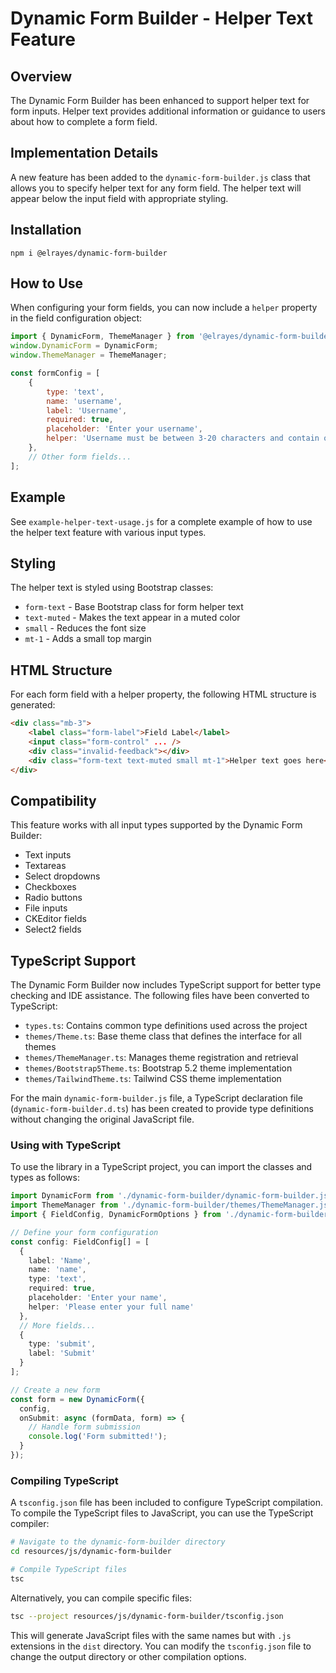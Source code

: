 # Dynamic Form Builder - Helper Text Feature

## Overview
The Dynamic Form Builder has been enhanced to support helper text for form inputs. Helper text provides additional information or guidance to users about how to complete a form field.

## Implementation Details
A new feature has been added to the `dynamic-form-builder.js` class that allows you to specify helper text for any form field. The helper text will appear below the input field with appropriate styling.

## Installation
```npm
npm i @elrayes/dynamic-form-builder
```


## How to Use

When configuring your form fields, you can now include a `helper` property in the field configuration object:

```javascript
import { DynamicForm, ThemeManager } from '@elrayes/dynamic-form-builder';
window.DynamicForm = DynamicForm;
window.ThemeManager = ThemeManager;

const formConfig = [
    {
        type: 'text',
        name: 'username',
        label: 'Username',
        required: true,
        placeholder: 'Enter your username',
        helper: 'Username must be between 3-20 characters and contain only letters and numbers'
    },
    // Other form fields...
];
```

## Example

See `example-helper-text-usage.js` for a complete example of how to use the helper text feature with various input types.

## Styling

The helper text is styled using Bootstrap classes:
- `form-text` - Base Bootstrap class for form helper text
- `text-muted` - Makes the text appear in a muted color
- `small` - Reduces the font size
- `mt-1` - Adds a small top margin

## HTML Structure

For each form field with a helper property, the following HTML structure is generated:

```html
<div class="mb-3">
    <label class="form-label">Field Label</label>
    <input class="form-control" ... />
    <div class="invalid-feedback"></div>
    <div class="form-text text-muted small mt-1">Helper text goes here</div>
</div>
```

## Compatibility

This feature works with all input types supported by the Dynamic Form Builder:
- Text inputs
- Textareas
- Select dropdowns
- Checkboxes
- Radio buttons
- File inputs
- CKEditor fields
- Select2 fields

## TypeScript Support

The Dynamic Form Builder now includes TypeScript support for better type checking and IDE assistance. The following files have been converted to TypeScript:

- `types.ts`: Contains common type definitions used across the project
- `themes/Theme.ts`: Base theme class that defines the interface for all themes
- `themes/ThemeManager.ts`: Manages theme registration and retrieval
- `themes/Bootstrap5Theme.ts`: Bootstrap 5.2 theme implementation
- `themes/TailwindTheme.ts`: Tailwind CSS theme implementation

For the main `dynamic-form-builder.js` file, a TypeScript declaration file (`dynamic-form-builder.d.ts`) has been created to provide type definitions without changing the original JavaScript file.

### Using with TypeScript

To use the library in a TypeScript project, you can import the classes and types as follows:

```typescript
import DynamicForm from './dynamic-form-builder/dynamic-form-builder.js';
import ThemeManager from './dynamic-form-builder/themes/ThemeManager.js';
import { FieldConfig, DynamicFormOptions } from './dynamic-form-builder/types.js';

// Define your form configuration
const config: FieldConfig[] = [
  {
    label: 'Name',
    name: 'name',
    type: 'text',
    required: true,
    placeholder: 'Enter your name',
    helper: 'Please enter your full name'
  },
  // More fields...
  {
    type: 'submit',
    label: 'Submit'
  }
];

// Create a new form
const form = new DynamicForm({
  config,
  onSubmit: async (formData, form) => {
    // Handle form submission
    console.log('Form submitted!');
  }
});
```

### Compiling TypeScript

A `tsconfig.json` file has been included to configure TypeScript compilation. To compile the TypeScript files to JavaScript, you can use the TypeScript compiler:

```bash
# Navigate to the dynamic-form-builder directory
cd resources/js/dynamic-form-builder

# Compile TypeScript files
tsc
```

Alternatively, you can compile specific files:

```bash
tsc --project resources/js/dynamic-form-builder/tsconfig.json
```

This will generate JavaScript files with the same names but with `.js` extensions in the `dist` directory. You can modify the `tsconfig.json` file to change the output directory or other compilation options.
